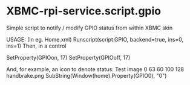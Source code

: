# XBMC-rpi-service.script.gpio
Simple script to notify / modify GPIO status from within XBMC skin

USAGE:
(In eg. Home.xml)
<onload>Runscript(script.GPIO, backend=true, ins=0, ins=1)</onload>
Then, in a control

<onfocus>SetProperty(GPIOon, 17)</onfocus>
	<onunfocus>SetProperty(GPIOoff, 17)</onunfocus>

And, for example, an icon to denote status:
  <control>
   <description>Test</description>
   <type>image</type>
   <id>0</id>
   <width>63</width>
   <height>60</height>
   <posx>100</posx>
   <posy>128</posy>
   <texture>handbrake.png</texture>
   <visible>SubString(Window(home).Property(GPIO0), "0")</visible>
  </control>
